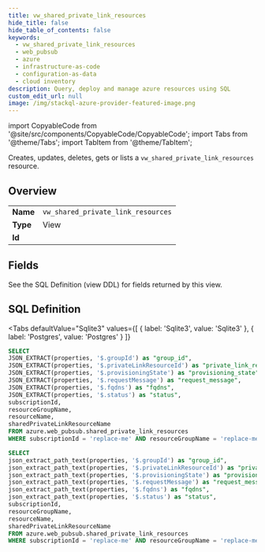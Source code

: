 ```yaml
--- 
title: vw_shared_private_link_resources
hide_title: false
hide_table_of_contents: false
keywords:
  - vw_shared_private_link_resources
  - web_pubsub
  - azure
  - infrastructure-as-code
  - configuration-as-data
  - cloud inventory
description: Query, deploy and manage azure resources using SQL
custom_edit_url: null
image: /img/stackql-azure-provider-featured-image.png
---
```


import CopyableCode from '@site/src/components/CopyableCode/CopyableCode';
import Tabs from '@theme/Tabs';
import TabItem from '@theme/TabItem';

Creates, updates, deletes, gets or lists a <code>vw_shared_private_link_resources</code> resource.

## Overview
<table><tbody>
<tr><td><b>Name</b></td><td><code>vw_shared_private_link_resources</code></td></tr>
<tr><td><b>Type</b></td><td>View</td></tr>
<tr><td><b>Id</b></td><td><CopyableCode code="azure.web_pubsub.vw_shared_private_link_resources" /></td></tr>
</tbody></table>

## Fields

See the SQL Definition (view DDL) for fields returned by this view.

## SQL Definition

<Tabs
defaultValue="Sqlite3"
values={[
{ label: 'Sqlite3', value: 'Sqlite3' },
{ label: 'Postgres', value: 'Postgres' }
]}
>
<TabItem value="Sqlite3">

```sql
SELECT
JSON_EXTRACT(properties, '$.groupId') as "group_id",
JSON_EXTRACT(properties, '$.privateLinkResourceId') as "private_link_resource_id",
JSON_EXTRACT(properties, '$.provisioningState') as "provisioning_state",
JSON_EXTRACT(properties, '$.requestMessage') as "request_message",
JSON_EXTRACT(properties, '$.fqdns') as "fqdns",
JSON_EXTRACT(properties, '$.status') as "status",
subscriptionId,
resourceGroupName,
resourceName,
sharedPrivateLinkResourceName
FROM azure.web_pubsub.shared_private_link_resources
WHERE subscriptionId = 'replace-me' AND resourceGroupName = 'replace-me' AND resourceName = 'replace-me';
```

</TabItem>
<TabItem value="Postgres">

```sql
SELECT
json_extract_path_text(properties, '$.groupId') as "group_id",
json_extract_path_text(properties, '$.privateLinkResourceId') as "private_link_resource_id",
json_extract_path_text(properties, '$.provisioningState') as "provisioning_state",
json_extract_path_text(properties, '$.requestMessage') as "request_message",
json_extract_path_text(properties, '$.fqdns') as "fqdns",
json_extract_path_text(properties, '$.status') as "status",
subscriptionId,
resourceGroupName,
resourceName,
sharedPrivateLinkResourceName
FROM azure.web_pubsub.shared_private_link_resources
WHERE subscriptionId = 'replace-me' AND resourceGroupName = 'replace-me' AND resourceName = 'replace-me';
```

</TabItem>
</Tabs>
